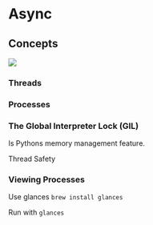 # Async

## Concepts
![](images_for_notes/async_high_level_from_talk_python.jpeg)

### Threads 

### Processes

### The Global Interpreter Lock (GIL)
Is Pythons memory management feature.  

Thread Safety

### Viewing Processes

Use glances `brew install glances`

Run with `glances`







